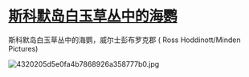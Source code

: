 # [斯科默岛白玉草丛中的海鹦](https://github.com/jaaleng/gitblog/issues/51)

斯科默岛白玉草丛中的海鹦，威尔士彭布罗克郡 ( Ross Hoddinott/Minden Pictures)

![4320205d5e0fa4b7868926a358777b0.jpg](https://i.loli.net/2019/08/01/5d42dde15709241618.jpg)